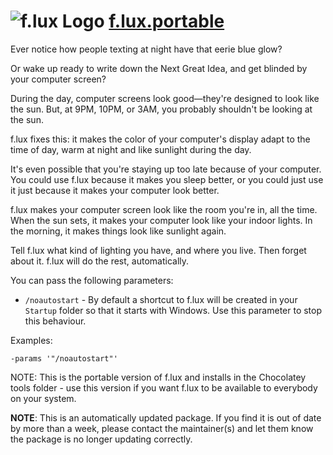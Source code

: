 # ![f.lux Logo](https://cdn.jsdelivr.net/gh/pauby/ChocoPackages@cc266fa2/icons/flux.png "f.lux Logo") [f.lux.portable](https://chocolatey.org/packages/f.lux.portable)

Ever notice how people texting at night have that eerie blue glow?

Or wake up ready to write down the Next Great Idea, and get blinded by your computer screen?

During the day, computer screens look good—they're designed to look like the sun. But, at 9PM, 10PM, or 3AM, you probably shouldn't be looking at the sun.

f.lux fixes this: it makes the color of your computer's display adapt to the time of day, warm at night and like sunlight during the day.

It's even possible that you're staying up too late because of your computer. You could use f.lux because it makes you sleep better, or you could just use it just because it makes your computer look better.

f.lux makes your computer screen look like the room you're in, all the time. When the sun sets, it makes your computer look like your indoor lights. In the morning, it makes things look like sunlight again.

Tell f.lux what kind of lighting you have, and where you live. Then forget about it. f.lux will do the rest, automatically.

You can pass the following parameters:

* `/noautostart` - By default a shortcut to f.lux will be created in your `Startup` folder so that it starts with Windows. Use this parameter to stop this behaviour.

Examples:

`-params '"/noautostart"'`

NOTE: This is the portable version of f.lux and installs in the Chocolatey tools folder - use this version if you want f.lux to be available to everybody on your system.

**NOTE**: This is an automatically updated package. If you find it is out of date by more than a week, please contact the maintainer(s) and let them know the package is no longer updating correctly.